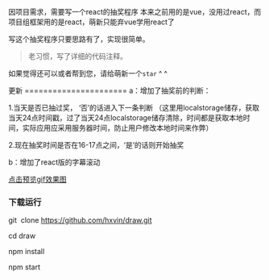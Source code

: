 因项目需求，需要写一个react的抽奖程序
本来之前用的是vue，没用过react，而项目组框架用的是react，萌新只能弃vue学用react了

写这个抽奖程序只要思路有了，实现很简单。

>老习惯，写了详细的代码注释。

如果觉得还可以或者帮到您，请给萌新一个`star` ^ ^

更新 ======================
a：增加了抽奖前的判断：

1.当天是否已抽过奖， ‘否’的话进入下一条判断 
（这里用localstorage储存，获取当天24点时间戳，过了当天24点localstorage储存清除，时间都是获取本地时间，实际应用应采用服务器时间，防止用户修改本地时间来作弊）


2.现在抽奖时间是否在16-17点之间，‘是’的话则开始抽奖

b：增加了react版的字幕滚动


[点击预览gif效果图](http://ooytyiziz.bkt.clouddn.com/QQ20170715-193001-HD.gif)

### 下载运行

git  clone https://github.com/hxvin/draw.git

cd draw

npm install

npm start
